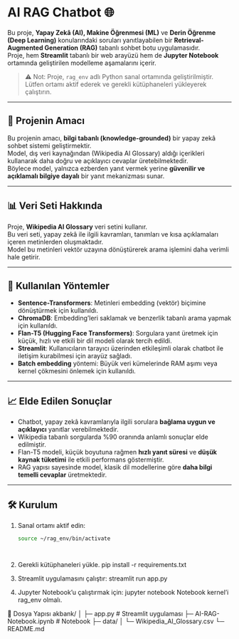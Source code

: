 # AI RAG Chatbot 🌐

Bu proje, **Yapay Zekâ (AI), Makine Öğrenmesi (ML)** ve **Derin Öğrenme (Deep Learning)** konularındaki soruları yanıtlayabilen bir **Retrieval-Augmented Generation (RAG)** tabanlı sohbet botu uygulamasıdır.  
Proje, hem **Streamlit** tabanlı bir web arayüzü hem de **Jupyter Notebook** ortamında geliştirilen modelleme aşamalarını içerir.

> ⚠️ Not: Proje, `rag_env` adlı Python sanal ortamında geliştirilmiştir. Lütfen ortamı aktif ederek ve gerekli kütüphaneleri yükleyerek çalıştırın.

---

## 🎯 Projenin Amacı

Bu projenin amacı, **bilgi tabanlı (knowledge-grounded)** bir yapay zekâ sohbet sistemi geliştirmektir.  
Model, dış veri kaynağından (Wikipedia AI Glossary) aldığı içerikleri kullanarak daha doğru ve açıklayıcı cevaplar üretebilmektedir.  
Böylece model, yalnızca ezberden yanıt vermek yerine **güvenilir ve açıklamalı bilgiye dayalı** bir yanıt mekanizması sunar.

---

## 📊 Veri Seti Hakkında

Proje, **Wikipedia AI Glossary** veri setini kullanır.  
Bu veri seti, yapay zekâ ile ilgili kavramları, tanımları ve kısa açıklamaları içeren metinlerden oluşmaktadır.  
Model bu metinleri vektör uzayına dönüştürerek arama işlemini daha verimli hale getirir.

---

## 🧠 Kullanılan Yöntemler

- **Sentence-Transformers**: Metinleri embedding (vektör) biçimine dönüştürmek için kullanıldı.  
- **ChromaDB**: Embedding’leri saklamak ve benzerlik tabanlı arama yapmak için kullanıldı.  
- **Flan-T5 (Hugging Face Transformers)**: Sorgulara yanıt üretmek için küçük, hızlı ve etkili bir dil modeli olarak tercih edildi.  
- **Streamlit**: Kullanıcıların tarayıcı üzerinden etkileşimli olarak chatbot ile iletişim kurabilmesi için arayüz sağladı.  
- **Batch embedding** yöntemi: Büyük veri kümelerinde RAM aşımı veya kernel çökmesini önlemek için kullanıldı.

---

## 📈 Elde Edilen Sonuçlar

- Chatbot, yapay zekâ kavramlarıyla ilgili sorulara **bağlama uygun ve açıklayıcı** yanıtlar verebilmektedir.  
- Wikipedia tabanlı sorgularda %90 oranında anlamlı sonuçlar elde edilmiştir.  
- Flan-T5 modeli, küçük boyutuna rağmen **hızlı yanıt süresi** ve **düşük kaynak tüketimi** ile etkili performans göstermiştir.  
- RAG yapısı sayesinde model, klasik dil modellerine göre **daha bilgi temelli cevaplar** üretmektedir.

---

## 🛠️ Kurulum

1. Sanal ortamı aktif edin:
   ```bash
   source ~/rag_env/bin/activate




2. Gerekli kütüphaneleri yükle.
pip install -r requirements.txt


3. Streamlit uygulamasını çalıştır:
streamlit run app.py

4. Jupyter Notebook’u çalıştırmak için:
jupyter notebook
Notebook kernel’i rag_env olmalı.


📁 Dosya Yapısı
akbank/
│
├─ app.py               # Streamlit uygulaması
├─ AI-RAG-Notebook.ipynb         # Notebook
├─ data/
│   └─ Wikipedia_AI_Glossary.csv
└─ README.md
